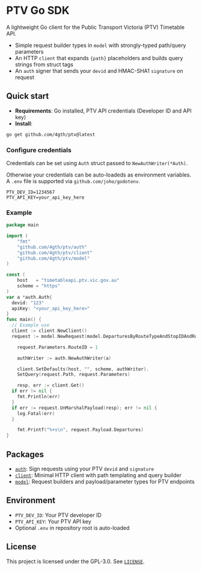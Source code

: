 # PTV Go SDK

A lightweight Go client for the Public Transport Victoria (PTV) Timetable API.

- Simple request builder types in `model` with strongly-typed path/query parameters
- An HTTP `client` that expands `{path}` placeholders and builds query strings from struct tags
- An `auth` signer that sends your `devid` and HMAC-SHA1 `signature` on request

## Quick start

- **Requirements**: Go installed, PTV API credentials (Developer ID and API key)
- **Install**:

```bash
go get github.com/4gth/ptv@latest
```

### Configure credentials

Credentials can be set using `Auth` struct passed to `NewAuthWriter(*Auth)`.

Otherwise your credentials can be auto-loadeds as environment variables.
A `.env` file is supported via `github.com/joho/godotenv`.

```env
PTV_DEV_ID=1234567
PTV_API_KEY=your_api_key_here
```

### Example

```go
package main

import (
    "fmt"
    "github.com/4gth/ptv/auth"
    "github.com/4gth/ptv/client"
    "github.com/4gth/ptv/model"
)

const (
    host   = "timetableapi.ptv.vic.gov.au"
    scheme = "https"
)
var a *auth.Auth{
  devid: "123"
  apiKey: "<your_api_key_here>"
}
func main() {
  // Example use
  client := client.NewClient()
  request := model.NewRequest(model.DeparturesByRouteTypeAndStopIDAndRouteID{})

    request.Parameters.RouteID = 1

    authWriter := auth.NewAuthWriter(a)

    client.SetDefaults(host, "", scheme, authWriter).
    SetQuery(request.Path, request.Parameters)

    resp, err := client.Get()
  if err != nil {
    fmt.Println(err)
  }
  if err := request.UnMarshalPayload(resp); err != nil {
    log.Fatal(err)
  }

    fmt.Printf("%+v\n", request.Payload.Departures)
}

```

## Packages

- [`auth`](auth/README.md): Sign requests using your PTV `devid` and `signature`
- [`client`](client/README.md): Minimal HTTP client with path templating and query builder
- [`model`](model/README.md): Request builders and payload/parameter types for PTV endpoints

## Environment

- `PTV_DEV_ID`: Your PTV developer ID
- `PTV_API_KEY`: Your PTV API key
- Optional `.env` in repository root is auto-loaded

## License

This project is licensed under the GPL-3.0. See [`LICENSE`](LICENSE).
